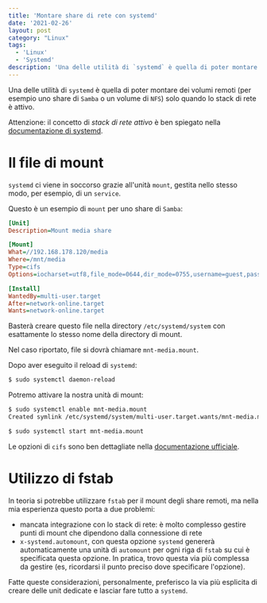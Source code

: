 ```yaml
---
title: 'Montare share di rete con systemd'
date: '2021-02-26'
layout: post
category: "Linux"
tags:
  - 'Linux'
  - 'Systemd'
description: 'Una delle utilità di `systemd` è quella di poter montare dei volumi remoti (per esempio uno share di Samba o un volume di NFS) solo quando lo stack di rete è attivo.'
---
```


Una delle utilità di `systemd` è quella di poter montare dei volumi remoti (per esempio uno share di `Samba` o un volume di `NFS`) solo quando lo stack di rete è attivo.

Attenzione: il concetto di *stack di rete attivo* è ben spiegato nella [documentazione di systemd](https://www.freedesktop.org/wiki/Software/systemd/NetworkTarget/).

# Il file di mount

`systemd` ci viene in soccorso grazie all'unità `mount`, gestita nello stesso modo, per esempio, di un `service`.

Questo è un esempio di `mount` per uno share di `Samba`:

```ini
[Unit]
Description=Mount media share

[Mount]
What=//192.168.178.120/media
Where=/mnt/media
Type=cifs
Options=iocharset=utf8,file_mode=0644,dir_mode=0755,username=guest,password=guest

[Install]
WantedBy=multi-user.target
After=network-online.target
Wants=network-online.target
```

Basterà creare questo file nella directory `/etc/systemd/system` con esattamente lo stesso nome della directory di mount.

Nel caso riportato, file si dovrà chiamare `mnt-media.mount`.

Dopo aver eseguito il reload di `systemd`:

```bash
$ sudo systemctl daemon-reload
```

Potremo attivare la nostra unità di mount:

```bash
$ sudo systemctl enable mnt-media.mount
Created symlink /etc/systemd/system/multi-user.target.wants/mnt-media.mount → /etc/systemd/system/mnt-media.mount.

$ sudo systemctl start mnt-media.mount
```

Le opzioni di `cifs` sono ben dettagliate nella [documentazione ufficiale](https://linux.die.net/man/8/mount.cifs).

# Utilizzo di fstab

In teoria si potrebbe utilizzare `fstab` per il mount degli share remoti, ma nella mia esperienza questo porta a due problemi:

* mancata integrazione con lo stack di rete: è molto complesso gestire punti di mount che dipendono dalla connessione di rete
* `x-systemd.automount`, con questa opzione `systemd` genererà automaticamente una unità di `automount` per ogni riga di `fstab` su cui è specificata questa opzione. In pratica, trovo questa via più complessa da gestire (es, ricordarsi il punto preciso dove specificare l'opzione).

Fatte queste considerazioni, personalmente, preferisco la via più esplicita di creare delle unit dedicate e lasciar fare tutto a `systemd`.